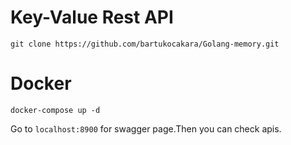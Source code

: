 # Key-Value Rest API

```shell
git clone https://github.com/bartukocakara/Golang-memory.git
```

# Docker

````shell
docker-compose up -d
````

Go to  `localhost:8900` for swagger page.Then you can check apis.